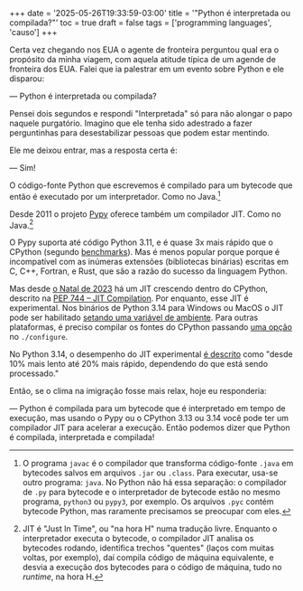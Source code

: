 +++
date = '2025-05-26T19:33:59-03:00'
title = '"Python é interpretada ou compilada?"'
toc = true
draft = false
tags = ['programming languages', 'causo']
+++

Certa vez chegando nos EUA o agente de fronteira perguntou
qual era o propósito da minha viagem,
com aquela atitude típica de um agende de fronteira dos EUA.
Falei que ia palestrar em um evento sobre Python e ele
disparou:

— Python é interpretada ou compilada?

<!--more-->

Pensei dois segundos e respondi "Interpretada" só para não
alongar o papo naquele purgatório.
Imagino que ele tenha sido adestrado a fazer perguntinhas
para desestabilizar pessoas que podem estar mentindo.

Ele me deixou entrar, mas a resposta certa é:

— Sim!

O código-fonte Python que escrevemos é compilado
para um bytecode que então é executado por um interpretador.
Como no Java.[^1]

Desde 2011 o projeto [Pypy](https://pypy.org/) oferece também um compilador JIT.
Como no Java.[^2]

O Pypy suporta até código Python 3.11,
e é quase 3x mais rápido que o CPython (segundo [benchmarks](https://speed.pypy.org/)).
Mas é menos popular porque porque é incompatível
com as inúmeras extensões (bibliotecas binárias) 
escritas em C, C++, Fortran, e Rust,
que são a razão do sucesso da linguagem Python.

Mas desde [o Natal de 2023](https://github.com/python/cpython/pull/113465)
há um JIT crescendo dentro do CPython, descrito na
[PEP 744 – JIT Compilation](https://peps.python.org/pep-0744/).
Por enquanto, esse JIT é experimental.
Nos binários de Python 3.14 para Windows ou MacOS o
JIT pode ser habilitado
[setando uma variável de ambiente](https://docs.python.org/3.14/whatsnew/3.14.html#binary-releases-for-the-experimental-just-in-time-compiler).
Para outras plataformas, é preciso compilar os fontes do CPython
passando [uma opção](https://docs.python.org/3.14/using/configure.html#cmdoption-enable-experimental-jit)
no `./configure`.

No Python 3.14, o desempenho do JIT experimental
[é descrito](https://docs.python.org/3.14/whatsnew/3.14.html#binary-releases-for-the-experimental-just-in-time-compiler)
como "desde 10% mais lento até 20% mais rápido, dependendo do que está sendo processado."

Então, se o clima na imigração fosse mais relax, hoje eu responderia:

— Python é compilada para um bytecode que é interpretado em tempo de execução,
mas usando o Pypy ou o CPython 3.13 ou 3.14 você pode ter um compilador
JIT para acelerar a execução.
Então podemos dizer que Python é compilada, interpretada e compilada!


[^1]: O programa `javac` é o compilador que transforma código-fonte `.java` em bytecodes
salvos em arquivos `.jar` ou `.class`.
Para executar, usa-se outro programa: `java`.
No Python não há essa separação: o compilador de `.py` para bytecode
e o interpretador de bytecode estão no mesmo programa, `python3` ou `pypy3`, por exemplo.
Os arquivos `.pyc` contém bytecode Python, mas raramente precisamos se preocupar com eles.

[^2]: JIT é "Just In Time", ou "na hora H" numa tradução livre.
Enquanto o interpretador executa o bytecode,
o compilador JIT analisa os bytecodes rodando,
identifica trechos "quentes" (laços com muitas voltas, por exemplo),
daí compila código de máquina equivalente,
e desvia a execução dos bytecodes
para o código de máquina, tudo no _runtime_, na hora H.


 
